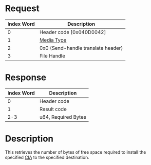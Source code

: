 # Request

| Index Word | Description                                            |
|------------|--------------------------------------------------------|
| 0          | Header code \[0x040D0042\]                             |
| 1          | [Media Type](Filesystem_services#MediaType "wikilink") |
| 2          | 0x0 (Send-handle translate header)                     |
| 3          | File Handle                                            |

# Response

| Index Word | Description         |
|------------|---------------------|
| 0          | Header code         |
| 1          | Result code         |
| 2-3        | u64, Required Bytes |

# Description

This retrieves the number of bytes of free space required to install the
specified [CIA](CIA "wikilink") to the specified destination.